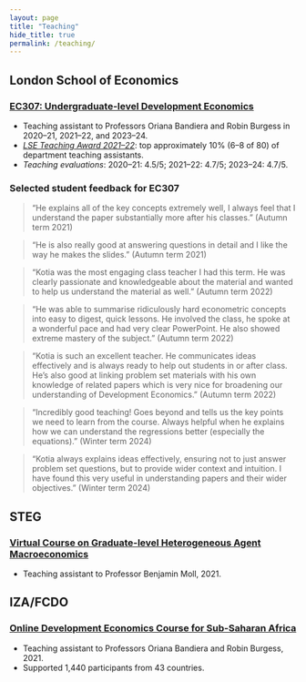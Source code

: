 ```yaml
---
layout: page
title: "Teaching"
hide_title: true
permalink: /teaching/
---
```


<div class="teaching-page" markdown="1">

## London School of Economics

### [EC307: Undergraduate-level Development Economics](https://www.lse.ac.uk/resources/calendar2025-2026/courseGuides/EC/2025_EC307.htm)

- Teaching assistant to Professors Oriana Bandiera and Robin Burgess in 2020–21, 2021–22, and 2023–24.
- *[LSE Teaching Award 2021–22](https://info.lse.ac.uk/staff/divisions/Eden-Centre/Education-awards/LSE-Class-Teacher-Awards)*: top approximately 10% (6–8 of 80) of department teaching assistants.
- *Teaching evaluations*: 2020–21: 4.5/5; 2021–22: 4.7/5; 2023–24: 4.7/5.

### Selected student feedback for EC307

> “He explains all of the key concepts extremely well, I always feel that I understand the paper substantially more after his classes.” (Autumn term 2021)

> “He is also really good at answering questions in detail and I like the way he makes the slides.” (Autumn term 2021)

> “Kotia was the most engaging class teacher I had this term. He was clearly passionate and knowledgeable about the material and wanted to help us understand the material as well.” (Autumn term 2022)

> “He was able to summarise ridiculously hard econometric concepts into easy to digest, quick lessons. He involved the class, he spoke at a wonderful pace and had very clear PowerPoint. He also showed extreme mastery of the subject.” (Autumn term 2022)

> “Kotia is such an excellent teacher. He communicates ideas effectively and is always ready to help out students in or after class. He’s also good at linking problem set materials with his own knowledge of related papers which is very nice for broadening our understanding of Development Economics.” (Autumn term 2022)

> “Incredibly good teaching! Goes beyond and tells us the key points we need to learn from the course. Always helpful when he explains how we can understand the regressions better (especially the equations).” (Winter term 2024)

> “Kotia always explains ideas effectively, ensuring not to just answer problem set questions, but to provide wider context and intuition. I have found this very useful in understanding papers and their wider objectives.” (Winter term 2024)

## STEG

### [Virtual Course on Graduate-level Heterogeneous Agent Macroeconomics](https://steg.cepr.org/events/virtual-course-key-concepts-macro-development)

- Teaching assistant to Professor Benjamin Moll, 2021.

## IZA/FCDO

### [Online Development Economics Course for Sub-Saharan Africa](https://g2lm-lic.iza.org/2021/09/21/iza-fcdo-online-development-economics-course-for-sub-saharan-africa/)

- Teaching assistant to Professors Oriana Bandiera and Robin Burgess, 2021.
- Supported 1,440 participants from 43 countries.

</div>